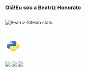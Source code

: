 ### Olá!Eu sou a Beatriz Honorato
##
 ![Beatriz GitHub stats](https://github-readme-stats.vercel.app/api?username=BeatrizHonorato&show_icons=true&theme=dracula) 

##
<div style="display: inline_block"><br>
  <img align="center" alt="Beatriz-Python" height="40" width="50" src="https://raw.githubusercontent.com/devicons/devicon/master/icons/python/python-original.svg">
</div>

##

<div> 
  <a href = "mailto:obbeatriz4@gmail.com"><img src="https://img.shields.io/badge/-Gmail-%23333?style=for-the-badge&logo=gmail&logoColor=white" target="_blank"></a>
  <a href="https://www.linkedin.com/in/beatriz-honorato-540803203" target="_blank"><img src="https://img.shields.io/badge/-LinkedIn-%230077B5?style=for-the-badge&logo=linkedin&logoColor=white" target="_blank"></a> 
  <a href="https://instagram.com/beatriz_honoraato" target="_blank"><img src="https://img.shields.io/badge/-Instagram-%23E4405F?style=for-the-badge&logo=instagram&logoColor=white" target="_blank"></a>
</div>


 
